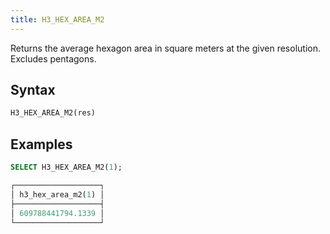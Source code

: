 ```yaml
---
title: H3_HEX_AREA_M2
---
```


Returns the average hexagon area in square meters at the given resolution. Excludes pentagons. 

## Syntax

```sql
H3_HEX_AREA_M2(res)
```

## Examples

```sql
SELECT H3_HEX_AREA_M2(1);

┌───────────────────┐
│ h3_hex_area_m2(1) │
├───────────────────┤
│ 609788441794.1339 │
└───────────────────┘
```